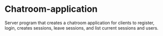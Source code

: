 # Chatroom-application

Server program that creates a chatroom application for clients to register, login, creates sessions, leave sessions, and list current sessions and users.
